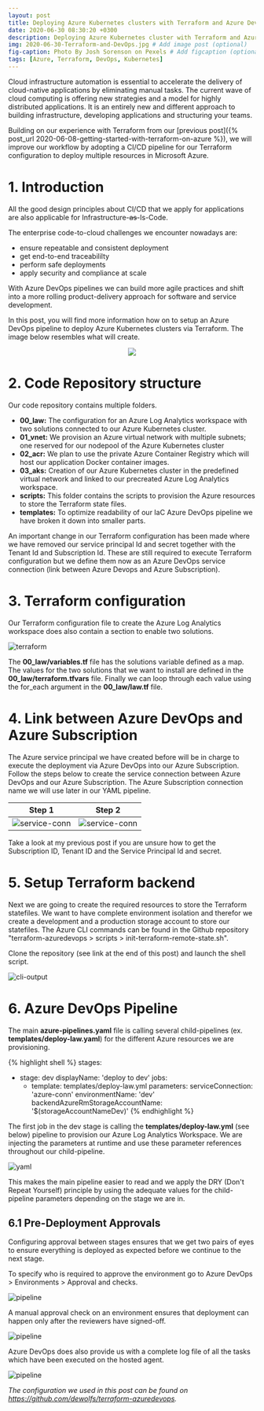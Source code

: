 ```yaml
---
layout: post
title: Deploying Azure Kubernetes clusters with Terraform and Azure DevOps pipelines
date: 2020-06-30 08:30:20 +0300
description: Deploying Azure Kubernetes cluster with Terraform and Azure DevOps pipelines # Add post description (optional)
img: 2020-06-30-Terraform-and-DevOps.jpg # Add image post (optional)
fig-caption: Photo By Josh Sorenson on Pexels # Add figcaption (optional)
tags: [Azure, Terraform, DevOps, Kubernetes]
---
```

Cloud infrastructure automation is essential to accelerate the delivery of cloud-native applications by eliminating manual tasks.  The current wave of cloud computing is offering new strategies and a model for highly distributed applications.  It is an entirely new and different approach to building infrastructure, developing applications and structuring your teams.

Building on our experience with Terraform from our [previous post]({% post_url 2020-06-08-getting-started-with-terraform-on-azure %}), we will improve our workflow by adopting a CI/CD pipeline for our Terraform configuration to deploy multiple resources in Microsoft Azure.

# 1. Introduction

All the good design principles about CI/CD that we apply for applications are also applicable for Infrastructure-~~as~~-Is-Code.

The enterprise code-to-cloud challenges we encounter nowadays are:
- ensure repeatable and consistent deployment
- get end-to-end traceabililty
- perform safe deployments
- apply security and compliance at scale

With Azure DevOps pipelines we can build more agile practices and shift into a more rolling product-delivery approach for software and service development.

In this post, you will find more information how on to setup an Azure DevOps pipeline to deploy Azure Kubernetes clusters via Terraform.  The image below resembles what will create.

<p align="center">
<img src="{{site.baseurl}}/assets/img/2020-06-30-DevOps-Design.png">
</p>

# 2. Code Repository structure

Our code repository contains multiple folders.

- **00_law:** The configuration for an Azure Log Analytics workspace with two solutions connected to our Azure Kubernetes cluster.
- **01_vnet:** We provision an Azure virtual network with multiple subnets; one reserved for our nodepool of the Azure Kubernetes cluster
- **02_acr:** We plan to use the private Azure Container Registry which will host our application Docker container images.
- **03_aks:** Creation of our Azure Kubernetes cluster in the predefined virtual network and linked to our precreated Azure Log Analytics workspace.
- **scripts:** This folder contains the scripts to provision the Azure resources to store the Terraform state files.
- **templates:** To optimize readability of our IaC Azure DevOps pipeline we have broken it down into smaller parts.

An important change in our Terraform configuration has been made where we have removed our service principal Id and secret together with the Tenant Id and Subscription Id.  These are still required to execute Terraform configuration but we define them now as an Azure DevOps service connection (link between Azure Devops and Azure Subscription). 

# 3. Terraform configuration

Our Terraform configuration file to create the Azure Log Analytics workspace does also contain a section to enable two solutions.

![terraform]({{site.baseurl}}/assets/img/2020-06-30-Terraform.png)

The **00_law/variables.tf** file has the solutions variable defined as a map.  The values for the two solutions that we want to install are defined in the **00_law/terraform.tfvars** file.  Finally we can loop through each value using the for_each argument in the **00_law/law.tf** file.

# 4. Link between Azure DevOps and Azure Subscription

The Azure service principal we have created before will be in charge to execute the deployment via Azure DevOps into our Azure Subscription.  Follow the steps below to create the service connection between Azure DevOps and our Azure Subscription.  The Azure Subscription connection name we will use later in our YAML pipeline.

|**Step 1**|**Step 2**|
|--|--|
|![service-conn]({{site.baseurl}}/assets/img/2020-06-30-Service-connection.png) | ![service-conn]({{site.baseurl}}/assets/img/2020-06-30-Service-connection2.png) |

Take a look at my previous post if you are unsure how to get the Subscription ID, Tenant ID and the Service Principal Id and secret.

# 5. Setup Terraform backend

Next we are going to create the required resources to store the Terraform statefiles. We want to have complete environment isolation and therefor we create a development and a production storage account to store our statefiles.  The Azure CLI commands can be found in the Github repository "terraform-azuredevops > scripts > init-terraform-remote-state.sh".

Clone the repository (see link at the end of this post) and launch the shell script.

![cli-output]({{site.baseurl}}/assets/img/2020-06-30-cli-output.png)

# 6. Azure DevOps Pipeline

The main **azure-pipelines.yaml** file is calling several child-pipelines (ex. **templates/deploy-law.yaml**) for the different Azure resources we are provisioning. 

{% highlight shell %}
stages:
- stage: dev
  displayName: 'deploy to dev'
  jobs:
  - template: templates/deploy-law.yml
    parameters:
      serviceConnection: 'azure-conn'
      environmentName: 'dev'
      backendAzureRmStorageAccountName: '$(storageAccountNameDev)'
{% endhighlight %}

 The first job in the dev stage is calling the **templates/deploy-law.yml** (see below) pipeline to provision our Azure Log Analytics Workspace.  We are injecting the parameters at runtime and use these parameter references throughout our child-pipeline.

![yaml]({{site.baseurl}}/assets/img/2020-06-30-AzureDevOps-yaml.png)

This makes the main pipeline easier to read and we apply the DRY (Don't Repeat Yourself) principle by using the adequate values for the child-pipeline parameters depending on the stage we are in.

## 6.1 Pre-Deployment Approvals
Configuring approval between stages ensures that we get two pairs of eyes to ensure everything is deployed as expected before we continue to the next stage.

To specify who is required to approve the environment go to Azure DevOps > Environments > Approval and checks.

![pipeline]({{site.baseurl}}/assets/img/2020-06-30-AzureDevOps-approval.png)

A manual approval check on an environment ensures that deployment can happen only after the reviewers have signed-off.

![pipeline]({{site.baseurl}}/assets/img/2020-06-30-AzureDevOps-pipeline1.png)

Azure DevOps does also provide us with a complete log file of all the tasks which have been executed on the hosted agent.

![pipeline]({{site.baseurl}}/assets/img/2020-06-30-AzureDevOps-output.png)

*The configuration we used in this post can be found on <https://github.com/dewolfs/terraform-azuredevops>.*
